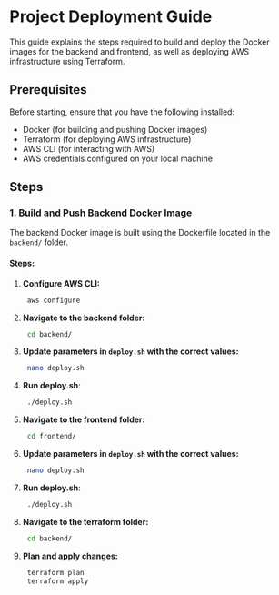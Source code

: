 # Project Deployment Guide

This guide explains the steps required to build and deploy the Docker images for the backend and frontend, as well as deploying AWS infrastructure using Terraform.

## Prerequisites

Before starting, ensure that you have the following installed:

- Docker (for building and pushing Docker images)
- Terraform (for deploying AWS infrastructure)
- AWS CLI (for interacting with AWS)
- AWS credentials configured on your local machine

## Steps

### 1. Build and Push Backend Docker Image

The backend Docker image is built using the Dockerfile located in the `backend/` folder.

#### Steps:

1. **Configure AWS CLI:**
   ```bash
    aws configure
   ```

2. **Navigate to the backend folder:**
   ```bash
    cd backend/
   ```

3. **Update parameters in ```deploy.sh``` with the correct values:**
   ```bash
    nano deploy.sh
   ```

4. **Run deploy.sh**:
   ```bash
    ./deploy.sh
   ```

5. **Navigate to the frontend folder:**
   ```bash
    cd frontend/
   ```

6. **Update parameters in ```deploy.sh``` with the correct values:**
   ```bash
    nano deploy.sh
   ```

7. **Run deploy.sh**:
   ```bash
    ./deploy.sh
   ```

8. **Navigate to the terraform folder:**
   ```bash
    cd backend/
   ```

9. **Plan and apply changes:**
   ```bash
    terraform plan
    terraform apply
   ```